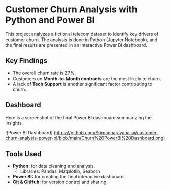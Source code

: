 # Customer Churn Analysis with Python and Power BI

This project analyzes a fictional telecom dataset to identify key drivers of customer churn. The analysis is done in Python (Jupyter Notebook), and the final results are presented in an interactive Power BI dashboard.

## Key Findings
- The overall churn rate is 27%.
- Customers on **Month-to-Month contracts** are the most likely to churn.
- A lack of **Tech Support** is another significant factor contributing to churn.

## Dashboard
Here is a screenshot of the final Power BI dashboard summarizing the insights.

![Power BI Dashboard]
(https://github.com/Srimannarayana-ai/customer-churn-analysis-power-bi/blob/main/Churn%20PowerBi%20Dashboard.png)

## Tools Used
- **Python:** for data cleaning and analysis.
  - Libraries: Pandas, Matplotlib, Seaborn
- **Power BI:** for creating the final interactive dashboard.
- **Git & GitHub:** for version control and sharing.
